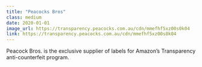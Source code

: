 ```yaml
---
title: "Peacocks Bros"
class: medium
date: 2020-01-01
image_url: https://transparency.peacocks.com.au/cdn/mmefhf5xz00s0k04
link: https://transparency.peacocks.com.au/cdn/mmefhf5xz00s0k04
---
```

Peacock Bros. is the exclusive supplier of labels for Amazon’s Transparency anti-counterfeit program.